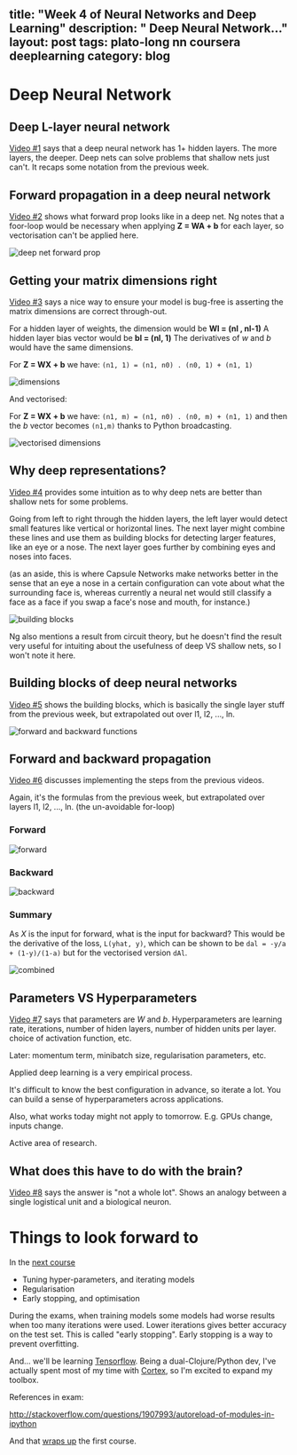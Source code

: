 title: "Week 4 of Neural Networks and Deep Learning"
description: " Deep Neural Network..."
layout: post
tags: plato-long nn coursera deeplearning
category: blog
---

# Deep Neural Network

## Deep L-layer neural network

[Video #1](https://www.coursera.org/learn/neural-networks-deep-learning/lecture/7dP6E/deep-l-layer-neural-network) says that a deep neural network has 1+ hidden layers. The more layers, the deeper. Deep nets can solve problems that shallow nets just can't. It recaps some notation from the previous week.

## Forward propagation in a deep neural network

[Video #2](https://www.coursera.org/learn/neural-networks-deep-learning/lecture/MijzH/forward-propagation-in-a-deep-network) shows what forward prop looks like in a deep net. Ng notes that a foor-loop would be necessary when applying **Z = WA + b** for each layer, so vectorisation can't be applied here.

![deep net forward prop](/assets/posts/2017-11-24-week-4-of-neural-networks-and-deep-learning/deep-net-forward-prop.png)

## Getting your matrix dimensions right

[Video #3](https://www.coursera.org/learn/neural-networks-deep-learning/lecture/Rz47X/getting-your-matrix-dimensions-right) says a nice way to ensure your model is bug-free is asserting the matrix dimensions are correct through-out.

For a hidden layer of weights, the dimension would be **Wl = (nl , nl-1)**
A hidden layer bias vector would be **bl = (nl, 1)**
The derivatives of *w* and *b* would have the same dimensions.

For **Z = WX + b**  we have: `(n1, 1) = (n1, n0) . (n0, 1) + (n1, 1)`

![dimensions](/assets/posts/2017-11-24-week-4-of-neural-networks-and-deep-learning/dimensions.png)

And vectorised:


For **Z = WX + b**  we have: `(n1, m) = (n1, n0) . (n0, m) + (n1, 1)` and then the *b* vector becomes `(n1,m)` thanks to Python broadcasting.

![vectorised dimensions](/assets/posts/2017-11-24-week-4-of-neural-networks-and-deep-learning/vectorised-dimensions.png)

## Why deep representations?

[Video #4](https://www.coursera.org/learn/neural-networks-deep-learning/lecture/rz9xJ/why-deep-representations) provides some intuition as to why deep nets are better than shallow nets for some problems.

Going from left to right through the hidden layers, the left layer would detect small features like vertical or horizontal lines. The next layer might combine these lines and use them as building blocks for detecting larger features, like an eye or a nose. The next layer goes further by combining eyes and noses into faces.

(as an aside, this is where Capsule Networks make networks better in the sense that an eye a nose in a certain configuration can vote about what the surrounding face is, whereas currently a neural net would still classify a face as a face if you swap a face's nose and mouth, for instance.)

![building blocks](/assets/posts/2017-11-24-week-4-of-neural-networks-and-deep-learning/building-blocks.png)

Ng also mentions a result from circuit theory, but he doesn't find the result very useful for intuiting about the usefulness of deep VS shallow nets, so I won't note it here.

## Building blocks of deep neural networks

[Video #5](https://www.coursera.org/learn/neural-networks-deep-learning/lecture/uGCun/building-blocks-of-deep-neural-networks) shows the building blocks, which is basically the single layer stuff from the previous week, but extrapolated out over l1, l2, ..., ln.

![forward and backward functions](/assets/posts/2017-11-24-week-4-of-neural-networks-and-deep-learning/forward-and-backward-functions.png)

## Forward and backward propagation

[Video #6](https://www.coursera.org/learn/neural-networks-deep-learning/lecture/znwiG/forward-and-backward-propagation) discusses implementing the steps from the previous videos.

Again, it's the formulas from the previous week, but extrapolated over layers l1, l2, ..., ln. (the un-avoidable for-loop)

### Forward

![forward](/assets/posts/2017-11-24-week-4-of-neural-networks-and-deep-learning/forward.png)

### Backward

![backward](/assets/posts/2017-11-24-week-4-of-neural-networks-and-deep-learning/backward.png)

### Summary

As *X* is the input for forward, what is the input for backward? This would be the derivative of the loss, `L(yhat, y)`, which can be shown to be `dal = -y/a + (1-y)/(1-a)` but for the vectorised version `dAl`.

![combined](/assets/posts/2017-11-24-week-4-of-neural-networks-and-deep-learning/combined.png)

## Parameters VS Hyperparameters

[Video #7](https://www.coursera.org/learn/neural-networks-deep-learning/lecture/TBvb5/parameters-vs-hyperparameters) says that parameters are *W* and *b*. Hyperparameters are learning rate, iterations, number of hiden layers, number of hidden units per layer. choice of activation function, etc.

Later: momentum term, minibatch size, regularisation parameters, etc.

Applied deep learning is a very empirical process.

It's difficult to know the best configuration in advance, so iterate a lot. You can build a sense of hyperparameters across applications. 

Also, what works today might not apply to tomorrow. E.g. GPUs change, inputs change.

Active area of research.

## What does this have to do with the brain?

[Video #8](https://www.coursera.org/learn/neural-networks-deep-learning/lecture/obJnR/what-does-this-have-to-do-with-the-brain) says the answer is "not a whole lot". Shows an analogy between a single logistical unit and a biological neuron.

# Things to look forward to

In the [next course](https://www.coursera.org/learn/deep-neural-network)

- Tuning hyper-parameters, and iterating models
- Regularisation
- Early stopping, and optimisation

During the exams, when training models some models had worse results when too many iterations were used. Lower iterations gives better accuracy on the test set. This is called "early stopping". Early stopping is a way to prevent overfitting. 

And... we'll be learning [Tensorflow](https://www.tensorflow.org/).
Being a dual-Clojure/Python dev, I've actually spent most of my time with [Cortex](https://github.com/thinktopic/cortex), so I'm excited to expand my toolbox.

References in exam:

http://stackoverflow.com/questions/1907993/autoreload-of-modules-in-ipython

And that [wraps up](https://coursera.org/verify/BBJ5HZJJ7QZS) the first course.

